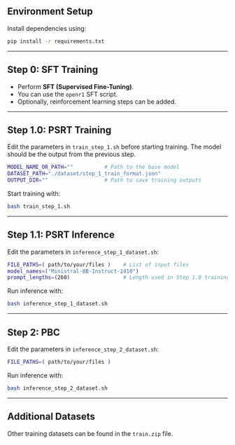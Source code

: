 ## Environment Setup
Install dependencies using:
```bash
pip install -r requirements.txt
```

---

## Step 0: SFT Training

* Perform **SFT (Supervised Fine-Tuning)**.
* You can use the `openr1` SFT script.
* Optionally, reinforcement learning steps can be added.

---

## Step 1.0: PSRT Training

Edit the parameters in `train_step_1.sh` before starting training.
The model should be the output from the previous step.

```bash
MODEL_NAME_OR_PATH=""          # Path to the base model
DATASET_PATH="./dataset/step_1_train_format.json"
OUTPUT_DIR=""                  # Path to save training outputs
```

Start training with:

```bash
bash train_step_1.sh
```

---

## Step 1.1: PSRT Inference

Edit the parameters in `inference_step_1_dataset.sh`:

```bash
FILE_PATHS=( path/to/your/files )    # List of input files
model_names=("Ministral-8B-Instruct-2410")
prompt_lengths=(260)                 # Length used in Step 1.0 training
```

Run inference with:

```bash
bash inference_step_1_dataset.sh
```

---

## Step 2: PBC

Edit the parameters in `inference_step_2_dataset.sh`:

```bash
FILE_PATHS=( path/to/your/files )
```

Run inference with:

```bash
bash inference_step_2_dataset.sh
```

---

## Additional Datasets

Other training datasets can be found in the `train.zip` file.
